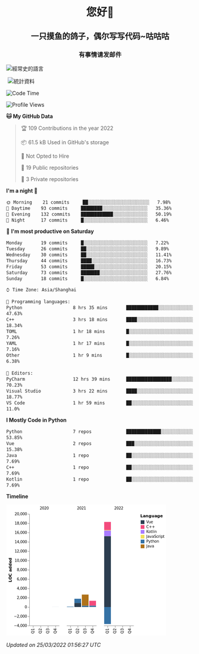 

<!--
**kitUIN/kitUIN** is a ✨ _special_ ✨ repository because its `README.md` (this file) appears on your GitHub profile.

Here are some ideas to get you started:

- 🔭 I’m currently working on ...
- 🌱 I’m currently learning ...
- 👯 I’m looking to collaborate on ...
- 🤔 I’m looking for help with ...
- 💬 Ask me about ...
- 📫 How to reach me: ...
- 😄 Pronouns: ...
- ⚡ Fun fact: ...
-->
<h1 align="center">您好👋</h1>
<h2 align="center">一只摸鱼的鸽子，偶尔写写代码~咕咕咕</h2>
<h3 align="center">有事情请发邮件</h3>



<p><img align="center" src="https://github-readme-stats.vercel.app/api/top-langs?username=kitUIN&show_icons=true&theme=gruvbox&locale=cn&layout=compact" alt="經常史的語言" /></p>

<p>&nbsp;<img align="center" src="https://github-readme-stats.vercel.app/api?username=kitUIN&show_icons=true&theme=gruvbox&locale=cn" alt="統計資料" /></p>


<!--START_SECTION:waka-->
![Code Time](http://img.shields.io/badge/Code%20Time-452%20hrs%2017%20mins-blue)

![Profile Views](http://img.shields.io/badge/Profile%20Views-88-blue)

**🐱 My GitHub Data** 

> 🏆 109 Contributions in the year 2022
 > 
> 📦 61.5 kB Used in GitHub's storage 
 > 
> 🚫 Not Opted to Hire
 > 
> 📜 19 Public repositories 
 > 
> 🔑 3 Private repositories  
 > 
**I'm a night 🦉** 

```text
🌞 Morning    21 commits     ██░░░░░░░░░░░░░░░░░░░░░░░   7.98% 
🌆 Daytime    93 commits     ████████░░░░░░░░░░░░░░░░░   35.36% 
🌃 Evening    132 commits    ████████████░░░░░░░░░░░░░   50.19% 
🌙 Night      17 commits     █░░░░░░░░░░░░░░░░░░░░░░░░   6.46%

```
📅 **I'm most productive on Saturday** 

```text
Monday       19 commits     █░░░░░░░░░░░░░░░░░░░░░░░░   7.22% 
Tuesday      26 commits     ██░░░░░░░░░░░░░░░░░░░░░░░   9.89% 
Wednesday    30 commits     ██░░░░░░░░░░░░░░░░░░░░░░░   11.41% 
Thursday     44 commits     ████░░░░░░░░░░░░░░░░░░░░░   16.73% 
Friday       53 commits     █████░░░░░░░░░░░░░░░░░░░░   20.15% 
Saturday     73 commits     ███████░░░░░░░░░░░░░░░░░░   27.76% 
Sunday       18 commits     █░░░░░░░░░░░░░░░░░░░░░░░░   6.84%

```


```text
⌚︎ Time Zone: Asia/Shanghai

💬 Programming languages: 
Python                   8 hrs 35 mins       ████████████░░░░░░░░░░░░░   47.63% 
C++                      3 hrs 18 mins       ████░░░░░░░░░░░░░░░░░░░░░   18.34% 
TOML                     1 hr 18 mins        █░░░░░░░░░░░░░░░░░░░░░░░░   7.26% 
YAML                     1 hr 17 mins        █░░░░░░░░░░░░░░░░░░░░░░░░   7.16% 
Other                    1 hr 9 mins         █░░░░░░░░░░░░░░░░░░░░░░░░   6.38%

📝 Editors: 
PyCharm                  12 hrs 39 mins      █████████████████░░░░░░░░   70.23% 
Visual Studio            3 hrs 22 mins       ████░░░░░░░░░░░░░░░░░░░░░   18.77% 
VS Code                  1 hr 59 mins        ██░░░░░░░░░░░░░░░░░░░░░░░   11.0%

```

**I Mostly Code in Python** 

```text
Python                   7 repos             █████████████░░░░░░░░░░░░   53.85% 
Vue                      2 repos             ███░░░░░░░░░░░░░░░░░░░░░░   15.38% 
Java                     1 repo              ██░░░░░░░░░░░░░░░░░░░░░░░   7.69% 
C++                      1 repo              ██░░░░░░░░░░░░░░░░░░░░░░░   7.69% 
Kotlin                   1 repo              ██░░░░░░░░░░░░░░░░░░░░░░░   7.69%

```


**Timeline**

![Chart not found](https://raw.githubusercontent.com/kitUIN/kitUIN/main/charts/bar_graph.png) 


 *Updated on 25/03/2022 01:56:27 UTC*
<!--END_SECTION:waka-->

